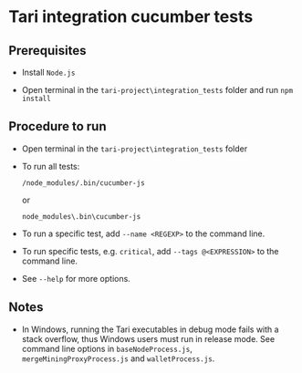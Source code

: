 # Tari integration cucumber tests

## Prerequisites

- Install `Node.js`

- Open terminal in the `tari-project\integration_tests` folder and run `npm install`

## Procedure to run

- Open terminal in the `tari-project\integration_tests` folder

- To run all tests:
  
  ```
  /node_modules/.bin/cucumber-js 
  ```
  or
  ```
  node_modules\.bin\cucumber-js
  ```

- To run a specific test, add `--name <REGEXP>` to the command line.    

- To run specific tests, e.g. `critical`, add `--tags @<EXPRESSION>` to the command line.

- See `--help` for more options.

## Notes

- In Windows, running the Tari executables in debug mode fails with a stack overflow, thus Windows users must 
  run in release mode. See command line options in `baseNodeProcess.js`, `mergeMiningProxyProcess.js` 
  and `walletProcess.js`.
